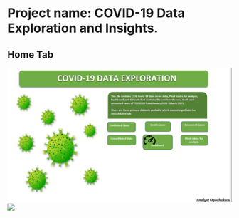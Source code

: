 # Project name: COVID-19 Data Exploration and Insights.
## Home Tab
![](HomePage.png)
![](Top5.png)
